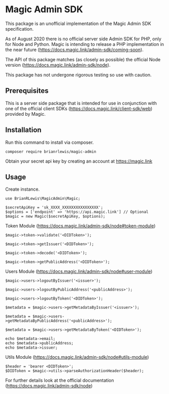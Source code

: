 # Magic Admin SDK

This package is an unofficial implementation of the Magic Admin SDK specification.

As of August 2020 there is no official server side Admin SDK for PHP, only for Node and Python. Magic is intending to release a PHP implementation in the near future (https://docs.magic.link/admin-sdk/coming-soon).

The API of this package matches (as closely as possible) the official Node version (https://docs.magic.link/admin-sdk/node).

This package has not undergone rigorous testing so use with caution.

## Prerequisites

This is a server side package that is intended for use in conjunction with one of the official client SDKs (https://docs.magic.link/client-sdk/web) provided by Magic.

## Installation

Run this command to install via composer.

```
composer require brianrlewis/magic-admin
```

Obtain your secret api key by creating an account at https://magic.link

## Usage

Create instance.

```
use BrianRLewis\MagicAdmin\Magic;

$secretApiKey = 'sk_XXXX_XXXXXXXXXXXXXXXX';
$options = ['endpoint' => 'https://api.magic.link'] // Optional
$magic = new Magic($secretApiKey, $options);
```

Token Module (https://docs.magic.link/admin-sdk/node#token-module)

```
$magic->token->validate('<DIDToken>'); 

$magic->token->getIssuer('<DIDToken>'); 

$magic->token->decode('<DIDToken>'); 

$magic->token->getPublicAddress('<DIDToken>'); 
```

Users Module (https://docs.magic.link/admin-sdk/node#user-module)

```
$magic->users->logoutByIssuer('<issuer>');

$magic->users->logoutByPublicAddress('<publicAddress>');

$magic->users->logoutByToken('<DIDToken>');

$metadata = $magic->users->getMetadataByIssuer('<issuer>');

$metadata = $magic->users->getMetadataByPublicAddress('<publicAddress>');

$metadata = $magic->users->getMetadataByToken('<DIDToken>');

echo $metadata->email;
echo $metadata->publicAddress;
echo $metadata->issuer;
```

Utils Module (https://docs.magic.link/admin-sdk/node#utils-module)

```
$header = 'bearer <DIDToken>';
$DIDToken = $magic->utils->parseAuthorizationHeader($header);

```

For further details look at the official documentation (https://docs.magic.link/admin-sdk/node)